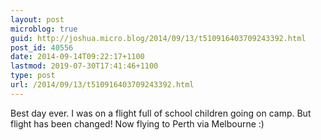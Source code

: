 ```yaml
---
layout: post
microblog: true
guid: http://joshua.micro.blog/2014/09/13/t510916403709243392.html
post_id: 40556
date: 2014-09-14T09:22:17+1100
lastmod: 2019-07-30T17:41:46+1100
type: post
url: /2014/09/13/t510916403709243392.html
---
```

Best day ever. I was on a flight full of school children going on camp. But flight has been changed! Now flying to Perth via Melbourne :)
